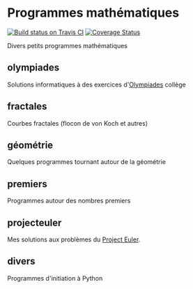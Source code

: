 # Programmes mathématiques

[![Build status on Travis CI](https://travis-ci.org/rene-d/math.svg?branch=master)](https://travis-ci.org/rene-d/math)
[![Coverage Status](https://coveralls.io/repos/github/rene-d/math/badge.svg?branch=master)](https://coveralls.io/github/rene-d/math?branch=master)

Divers petits programmes mathématiques

## olympiades
Solutions informatiques à des exercices d'[Olympiades](https://euler.ac-versailles.fr/webMathematica/clubs_compet/olympiades.htm) collège

## fractales
Courbes fractales (flocon de von Koch et autres)

## géométrie
Quelques programmes tournant autour de la géométrie

## premiers
Programmes autour des nombres premiers

## projecteuler
Mes solutions aux problèmes du [Project Euler](https://projecteuler.net/).

## divers
Programmes d'initiation à Python
